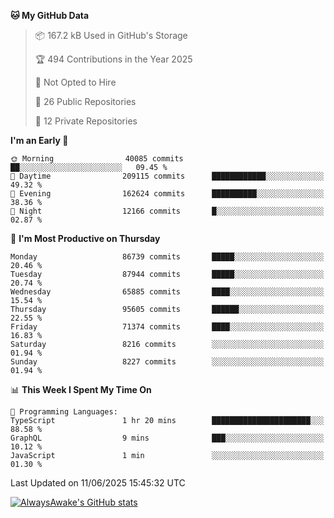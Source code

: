 <!--START_SECTION:waka-->
**🐱 My GitHub Data** 

> 📦 167.2 kB Used in GitHub's Storage 
 > 
> 🏆 494 Contributions in the Year 2025
 > 
> 🚫 Not Opted to Hire
 > 
> 📜 26 Public Repositories 
 > 
> 🔑 12 Private Repositories 
 > 
**I'm an Early 🐤** 

```text
🌞 Morning                40085 commits       ██░░░░░░░░░░░░░░░░░░░░░░░   09.45 % 
🌆 Daytime                209115 commits      ████████████░░░░░░░░░░░░░   49.32 % 
🌃 Evening                162624 commits      ██████████░░░░░░░░░░░░░░░   38.36 % 
🌙 Night                  12166 commits       █░░░░░░░░░░░░░░░░░░░░░░░░   02.87 % 
```
📅 **I'm Most Productive on Thursday** 

```text
Monday                   86739 commits       █████░░░░░░░░░░░░░░░░░░░░   20.46 % 
Tuesday                  87944 commits       █████░░░░░░░░░░░░░░░░░░░░   20.74 % 
Wednesday                65885 commits       ████░░░░░░░░░░░░░░░░░░░░░   15.54 % 
Thursday                 95605 commits       ██████░░░░░░░░░░░░░░░░░░░   22.55 % 
Friday                   71374 commits       ████░░░░░░░░░░░░░░░░░░░░░   16.83 % 
Saturday                 8216 commits        ░░░░░░░░░░░░░░░░░░░░░░░░░   01.94 % 
Sunday                   8227 commits        ░░░░░░░░░░░░░░░░░░░░░░░░░   01.94 % 
```


📊 **This Week I Spent My Time On** 

```text
💬 Programming Languages: 
TypeScript               1 hr 20 mins        ██████████████████████░░░   88.58 % 
GraphQL                  9 mins              ███░░░░░░░░░░░░░░░░░░░░░░   10.12 % 
JavaScript               1 min               ░░░░░░░░░░░░░░░░░░░░░░░░░   01.30 % 
```


 Last Updated on 11/06/2025 15:45:32 UTC
<!--END_SECTION:waka-->

[![AlwaysAwake's GitHub stats](https://github-readme-stats.vercel.app/api?username=AlwaysAwake&show_icons=true&theme=github_dark&count_private=true)](https://github.com/AlwaysAwake/AlwaysAwake)
